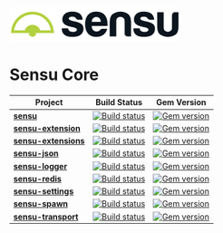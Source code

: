 ![Sensu logo](img/logo-horizontal.png)
# Sensu Core
| Project | Build Status | Gem Version |
| ---     | :---:        | :---:       |
| **[sensu](https://github.com/sensu/sensu)** | [![Build status][sensu-ci-image]][sensu-ci-url] | [![Gem version][sensu-gem-version-image]][sensu-gem-url] |
| **[sensu-extension](https://github.com/sensu/sensu-extension)** | [![Build status][sensu-extension-ci-image]][sensu-extension-ci-url] | [![Gem version][sensu-extension-gem-version-image]][sensu-extension-gem-url] |
| **[sensu-extensions](https://github.com/sensu/sensu-extensions)** | [![Build status][sensu-extensions-ci-image]][sensu-extensions-ci-url] | [![Gem version][sensu-extensions-gem-version-image]][sensu-extensions-gem-url] |
| **[sensu-json](https://github.com/sensu/sensu-json)** | [![Build status][sensu-json-ci-image]][sensu-json-ci-url] | [![Gem version][sensu-json-gem-version-image]][sensu-json-gem-url] |
| **[sensu-logger](https://github.com/sensu/sensu-logger)** | [![Build status][sensu-logger-ci-image]][sensu-logger-ci-url] | [![Gem version][sensu-logger-gem-version-image]][sensu-logger-gem-url] |
| **[sensu-redis](https://github.com/sensu/sensu-redis)** | [![Build status][sensu-redis-ci-image]][sensu-redis-ci-url] | [![Gem version][sensu-redis-gem-version-image]][sensu-redis-gem-url] |
| **[sensu-settings](https://github.com/sensu/sensu-settings)** | [![Build status][sensu-settings-ci-image]][sensu-settings-ci-url] | [![Gem version][sensu-settings-gem-version-image]][sensu-settings-gem-url] |
| **[sensu-spawn](https://github.com/sensu/sensu-spawn)** | [![Build status][sensu-spawn-ci-image]][sensu-spawn-ci-url] | [![Gem version][sensu-spawn-gem-version-image]][sensu-spawn-gem-url] |
| **[sensu-transport](https://github.com/sensu/sensu-transport)** | [![Build status][sensu-transport-ci-image]][sensu-transport-ci-url] | [![Gem version][sensu-transport-gem-version-image]][sensu-transport-gem-url] |

[sensu-ci-image]: https://img.shields.io/travis/sensu/sensu.svg
[sensu-ci-url]: https://travis-ci.org/sensu/sensu
[sensu-gem-version-image]: https://img.shields.io/gem/v/sensu.svg
[sensu-gem-url]: https://rubygems.org/gems/sensu

[sensu-extension-ci-image]: https://img.shields.io/travis/sensu/sensu-extension.svg
[sensu-extension-ci-url]: https://travis-ci.org/sensu/sensu-extension
[sensu-extension-gem-version-image]: https://img.shields.io/gem/v/sensu-extension.svg
[sensu-extension-gem-url]: https://rubygems.org/gems/sensu-extension

[sensu-extensions-ci-image]: https://img.shields.io/travis/sensu/sensu-extensions.svg
[sensu-extensions-ci-url]: https://travis-ci.org/sensu/sensu-extensions
[sensu-extensions-gem-version-image]: https://img.shields.io/gem/v/sensu-extensions.svg
[sensu-extensions-gem-url]: https://rubygems.org/gems/sensu-extensions

[sensu-json-ci-image]: https://img.shields.io/travis/sensu/sensu-json.svg
[sensu-json-ci-url]: https://travis-ci.org/sensu/sensu-json
[sensu-json-gem-version-image]: https://img.shields.io/gem/v/sensu-json.svg
[sensu-json-gem-url]: https://rubygems.org/gems/sensu-json

[sensu-logger-ci-image]: https://img.shields.io/travis/sensu/sensu-logger.svg
[sensu-logger-ci-url]: https://travis-ci.org/sensu/sensu-logger
[sensu-logger-gem-version-image]: https://img.shields.io/gem/v/sensu-logger.svg
[sensu-logger-gem-url]: https://rubygems.org/gems/sensu-logger

[sensu-redis-ci-image]: https://img.shields.io/travis/sensu/sensu-redis.svg
[sensu-redis-ci-url]: https://travis-ci.org/sensu/sensu-redis
[sensu-redis-gem-version-image]: https://img.shields.io/gem/v/sensu-redis.svg
[sensu-redis-gem-url]: https://rubygems.org/gems/sensu-redis

[sensu-settings-ci-image]: https://img.shields.io/travis/sensu/sensu-settings.svg
[sensu-settings-ci-url]: https://travis-ci.org/sensu/sensu-settings
[sensu-settings-gem-version-image]: https://img.shields.io/gem/v/sensu-settings.svg
[sensu-settings-gem-url]: https://rubygems.org/gems/sensu-settings

[sensu-spawn-ci-image]: https://img.shields.io/travis/sensu/sensu-spawn.svg
[sensu-spawn-ci-url]: https://travis-ci.org/sensu/sensu-spawn
[sensu-spawn-gem-version-image]: https://img.shields.io/gem/v/sensu-spawn.svg
[sensu-spawn-gem-url]: https://rubygems.org/gems/sensu-spawn

[sensu-transport-ci-image]: https://img.shields.io/travis/sensu/sensu-transport.svg
[sensu-transport-ci-url]: https://travis-ci.org/sensu/sensu-transport
[sensu-transport-gem-version-image]: https://img.shields.io/gem/v/sensu-transport.svg
[sensu-transport-gem-url]: https://rubygems.org/gems/sensu-transport
